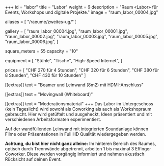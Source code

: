 +++
id = "labor"
title = "Labor"
weight = 6
description = "Raum «Labor» für Events, Workshops und digitale Projekte."
image = "raum_labor_00004.jpg"

aliases = [
    "/raeume/zweites-ug/"
]

gallery = [
  "raum_labor_00004.jpg",
  "raum_labor_00001.jpg",
  "raum_labor_00002.jpg",
  "raum_labor_00003.jpg",
  "raum_labor_00005.jpg",
  "raum_labor_00006.jpg",
]

square_meters = 55
capacity = "10"

equipment = [
  "Stühle",
  "Tische",
  "High-Speed Internet",
]

prices = [
  "CHF 270 für 4 Stunden",
  "CHF 320 für 6 Stunden",
  "CHF 380 für 8 Stunden",
  "CHF 430 für 10 Stunden"
]

[[extras]]
text = "Beamer und Leinwand (8m2) mit HDMI-Anschluss"

[[extras]]
text = "Movingwall (Whiteboard)"

[[extras]]
text = "Moderationsmaterial"
+++
Das Labor im Untergeschoss (kein Tageslicht) wird sowohl als Coworking als auch als Workshopraum gebraucht.  Hier wird getüftelt und ausgeheckt, Ideen präsentiert und mit verschiedenen Arbeitsformaten experimentiert.

Auf der wandfüllenden Leinwand mit integrierten Soundanlage können Filme oder Präsentationen in Full HD Qualität wiedergegeben werden.

**Achtung, du bist hier nicht ganz alleine:** Im hinteren Bereich des Raumes, optisch durch Trennwände abgetrennt,  arbeiten 1 bis maximal 3 Effinger Coworker. Diese werden vorgängig informiert und nehmen akustisch Rücksicht auf deinen Event.
